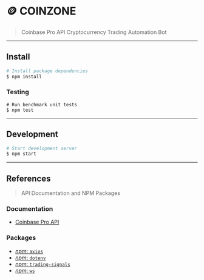 # 🪙 COINZONE

> Coinbase Pro API Cryptocurrency Trading Automation Bot

---

## Install

```bash
# Install package dependencies
$ npm install
```

### Testing

```
# Run benchmark unit tests
$ npm test
```

---

## Development

```bash
# Start development server
$ npm start
```

---

## References

> API Documentation and NPM Packages

### Documentation

* [Coinbase Pro API](https://docs.pro.coinbase.com)

### Packages

* [_npm_: `axios`](https://npmjs.com/package/axios)
* [_npm_: `dotenv`](https://npmjs.com/package/dotenv)
* [_npm_: `trading-signals`](https://npmjs.com/package/trading-signals)
* [_npm_: `ws`](https://npmjs.com/package/ws)